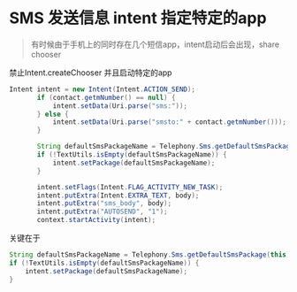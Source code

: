 


# SMS 发送信息 intent 指定特定的app

> 有时候由于手机上的同时存在几个短信app，intent启动后会出现，share chooser

禁止Intent.createChooser 并且启动特定的app

```java
Intent intent = new Intent(Intent.ACTION_SEND);
       if (contact.getmNumber() == null) {
           intent.setData(Uri.parse("sms:"));
       } else {
           intent.setData(Uri.parse("smsto:" + contact.getmNumber()));
       }

       String defaultSmsPackageName = Telephony.Sms.getDefaultSmsPackage(this);
       if (!TextUtils.isEmpty(defaultSmsPackageName)) {
           intent.setPackage(defaultSmsPackageName);
       }

       intent.setFlags(Intent.FLAG_ACTIVITY_NEW_TASK);
       intent.putExtra(Intent.EXTRA_TEXT, body);
       intent.putExtra("sms_body", body);
       intent.putExtra("AUTOSEND", "1");
       context.startActivity(intent);

```

关键在于

```java
String defaultSmsPackageName = Telephony.Sms.getDefaultSmsPackage(this);
if (!TextUtils.isEmpty(defaultSmsPackageName)) {
    intent.setPackage(defaultSmsPackageName);
}
```

